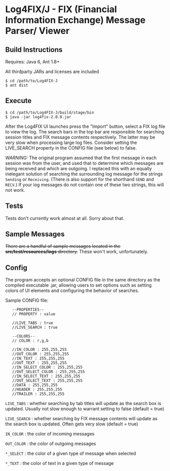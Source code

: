 # Log4FIX/J - FIX (Financial Information Exchange) Message Parser/ Viewer

## Build Instructions

Requires: Java 6, Ant 1.8+

All thirdparty JARs and licenses are included


    $ cd /path/to/Log4FIX-J
    $ ant dist

## Execute

    $ cd /path/to/Log4FIX-J/build/stage/bin
    $ java -jar log4fix-2.0.0.jar

After the Log4FIX UI launches press the "Import" button, select a FIX log file to view the log.
The search bars in the top bar are responsible for searching session titles and FIX message contents respectively. The latter may be very slow when processing large log files. Consider setting the LIVE_SEARCH property in the CONFIG file (see below) to false.

*WARNING:* The original program assumed that the first message in each session was from the user, and used that to determine which messages are being received and which are outgoing. I replaced this with an equally inelegant solution of searching the surrounding log message for the strings `Sending` or `Receiving`. (There is also support for the shorthand `SEND` and `RECV`.) If your log messages do not contain one of these two strings, this will not work.

## Tests

Tests don't currently work almost at all. Sorry about that.

## Sample Messages

~~There are a handful of sample messages located in the __src/test/resources/logs__ directory.~~ These won't work, unfortunately.

## Config

The program accepts an optional CONFIG file in the same directory as the compiled executable .jar, allowing users to set options such as setting colors of UI elements and configuring the behavior of searches.

Sample CONFIG file:

       --PROPERTIES--
       // PROPERTY : value
       
       //LIVE_TABS : true
       //LIVE_SEARCH : true
       
       --COLORS--
       // COLOR : r,g,b

       //IN_COLOR : 255,255,255
       //OUT_COLOR : 255,255,255
       //IN_TEXT : 255,255,255
       //OUT_TEXT : 255,255,255
       //IN_SELECT_COLOR : 255,255,255
       //OUT_SELECT_COLOR : 255,255,255
       //IN_SELECT_TEXT : 255,255,255
       //OUT_SELECT_TEXT : 255,255,255
       //DATA : 255,255,255
       //HEADER : 255,255,255
       //TRAILER : 255,255,255

`LIVE_TABS` : whether searching by tab titles will update as the search box is updated. Usually not slow enough to warrant setting to false (default = true)

`LIVE_SEARCH` : whether searching by FIX message contents will update as the search box is updated. Often gets very slow (default = true)

`IN_COLOR` : the color of incoming messages

`OUT_COLOR` : the color of outgoing messages

`*_SELECT` : the color of a given type of message when selected

`*_TEXT` : the color of text in a given type of message